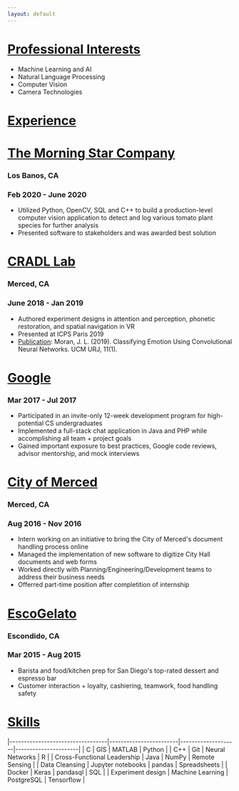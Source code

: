 ```yaml
---
layout: default
---
```

# <ins> Professional Interests </ins>
*   Machine Learning and AI
*   Natural Language Processing
*   Computer Vision
*   Camera Technologies

# <ins> Experience </ins>

# [The Morning Star Company](https://www.morningstarco.com)
### Los Banos, CA
### Feb 2020 - June 2020
*   Utilized Python, OpenCV, SQL and C++ to build a production-level computer vision application to detect and log various tomato plant species for further analysis
*   Presented software to stakeholders and was awarded best solution

# [CRADL Lab](https://faculty.ucmerced.edu/jgilger/about/index.html)
### Merced, CA
### June 2018 - Jan 2019
*   Authored experiment designs in attention and perception, phonetic restoration, and spatial navigation in VR
*   Presented at ICPS Paris 2019
*   <ins>Publication</ins>: Moran, J. L. (2019). Classifying Emotion Using Convolutional Neural Networks. UCM URJ, 11(1).

# [Google](https://careers.google.com)
### Mar 2017 - Jul 2017
*   Participated in an invite-only 12-week development program for high-potential CS undergraduates
*   Implemented a full-stack chat application in Java and PHP while accomplishing all team + project goals
*   Gained important exposure to best practices, Google code reviews, advisor mentorship, and mock interviews

# [City of Merced](https://www.cityofmerced.org/)
### Merced, CA
### Aug 2016 - Nov 2016
*   Intern working on an initiative to bring the City of Merced's document handling process online
*   Managed the implementation of new software to digitize City Hall documents and web forms
*   Worked directly with Planning/Engineering/Development teams to address their business needs
*   Offerred part-time position after completition of internship

# [EscoGelato](https://escogelato.com)
### Escondido, CA
### Mar 2015 - Aug 2015
*   Barista and food/kitchen prep for San Diego's top-rated dessert and espresso bar
*   Customer interaction + loyalty, cashiering, teamwork, food handling safety

# <ins> Skills </ins>

|----------------------------------|------------------------|--------------------|----------------------|
| C                                            | GIS                          | MATLAB             | Python                   |
| C++                                        | Git                           | Neural Networks | R                           |
| Cross-Functional Leadership | Java                        | NumPy                | Remote Sensing   |
| Data Cleansing                       | Jupyter notebooks | pandas                | Spreadsheets        |
| Docker                                    | Keras                      | pandasql             | SQL                       |
| Experiment design                 | Machine Learning   | PostgreSQL         | Tensorflow            |
